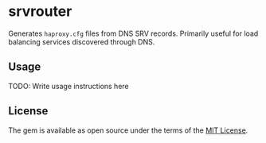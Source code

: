 # srvrouter

Generates `haproxy.cfg` files from DNS SRV records. Primarily useful for load balancing services discovered through DNS.

## Usage

TODO: Write usage instructions here

## License

The gem is available as open source under the terms of the [MIT License](http://opensource.org/licenses/MIT).

